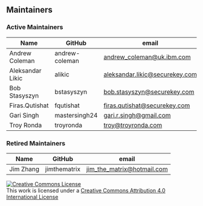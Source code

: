 ## Maintainers

### Active Maintainers

| Name | GitHub | email |
|---|---|---|
| Andrew Coleman | andrew-coleman | andrew_coleman@uk.ibm.com |
| Aleksandar Likic | alikic | aleksandar.likic@securekey.com |
| Bob Stasyszyn | bstasyszyn | bob.stasyszyn@securekey.com |
| Firas.Qutishat | fqutishat | firas.qutishat@securekey.com |
| Gari Singh | mastersingh24 | gari.r.singh@gmail.com |
| Troy Ronda | troyronda | troy@troyronda.com |

### Retired Maintainers

| Name | GitHub | email |
|---|---|---|
| Jim Zhang | jimthematrix | jim_the_matrix@hotmail.com |

<a rel="license" href="http://creativecommons.org/licenses/by/4.0/"><img alt="Creative Commons License" style="border-width:0" src="https://i.creativecommons.org/l/by/4.0/88x31.png" /></a><br />This work is licensed under a <a rel="license" href="http://creativecommons.org/licenses/by/4.0/">Creative Commons Attribution 4.0 International License</a>
